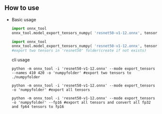     
## How to use 
* Basic usage
    ```python
    import onnx_tool
    onnx_tool.model_export_tensors_numpy( 'resnet50-v1-12.onnx', tensornames=None, savefolder=None,fp16=True) #export all tensors in fp16 in current directory
    ```    
    ```python
    import onnx_tool
    onnx_tool.model_export_tensors_numpy( 'resnet50-v1-12.onnx', tensornames=['resnetv17_conv0_weight','resnetv17_stage1_conv1_weight'], savefolder='resnet50',fp16=False) 
    #export two tensors in 'resnet50' folder(create if not exists)
    ```    

    cli usage
    ```shell
    python -m onnx_tool -i 'resnet50-v1-12.onnx' --mode export_tensors --names 410 420 -o 'numpyfolder' #export two tensors to ./numpyfolder
    ```    
    ```shell
    python -m onnx_tool -i 'resnet50-v1-12.onnx' --mode export_tensors -o 'numpyfolder' #export all tensors
    ```
    ```shell
    python -m onnx_tool -i 'resnet50-v1-12.onnx' --mode export_tensors -o 'numpyfolder' --fp16 #export all tensors and convert all fp32 and fp64 tensors to fp16
    ```
